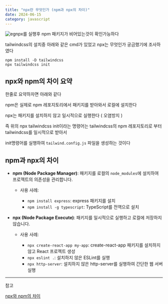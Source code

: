 ```yaml
---
title: "npx란 무엇인가 (npm과 npx의 차이)"
date: 2024-06-15
category: javascript
---
```


![eg](/storage/1718433564.jpg)npx를 실행후 npm 패키지가 비어있는것이 확인가능하다

tailwindcss의 설치중 아래와 같은 cmd가 있었고 npx는 무엇인가 궁금했기에 조사하였다

```
npm install -D tailwindcss
npx tailwindcss init
```

## npx와 npm의 차이 요약

한줄로 요약하자면 아래와 같다

npm은 실제로 npm 레포지토리에서 패키지를 받아와서 로컬에 설치한다

npx는 패키지를 설치하지 않고 일시적으로 실행한다 ( 오염방지 )

즉 위의 npx tailwindcss init이라는 명령어는 tailwindcss의 npm 레포지토리로 부터 tailwindcss를 일시적으로 받아서

init명령어를 실행하여 `tailwind.config.js` 파일을 생성하는 것이다

## npm과 npx의 차이

* **npm (Node Package Manager)**: 패키지를 로컬의 `node_modules`에 설치하여 프로젝트의 의존성을 관리합니다.

  + 사용 사례:

    - `npm install express`: express 패키지를 설치
    - `npm install -g typescript`: TypeScript를 전역으로 설치
* **npx (Node Package Execute)**: 패키지를 일시적으로 실행하고 로컬에 저장하지 않습니다.

  + 사용 사례:

    - `npx create-react-app my-app`: create-react-app 패키지를 설치하지 않고 React 프로젝트 생성
    - `npx eslint .`: 설치하지 않은 ESLint를 실행
    - `npx http-server`: 설치하지 않은 http-server를 실행하여 간단한 웹 서버 실행

---

참고

[npx와 npm의 차이](https://webruden.tistory.com/275)
